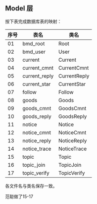 ﻿## Model 层

按下表完成数据库表的映射：

| 序号 | 表名 | 类名 |
| ---- | ---- |---- |
| 01 | bmd_root | Root |
| 02 | bmd_user | User |
| 03 | current | Current |
| 04 | current_cmnt | CurrentCmnt |
| 05 | current_reply | CurrentReply |
| 06 | current_star | CurrentStar |
| 07 | follow | Follow |
| 08 | goods | Goods |
| 09 | goods_cmnt | GoodsCmnt |
| 10 | goods_reply | GoodsReply |
| 11 | notice | Notice |
| 12 | notice_cmnt | NoticeCmnt |
| 13 | notice_reply | NoticeReply |
| 14 | notice_trace | NoticeTrace |
| 15 | topic | Topic |
| 16 | topic_join | TopicJoin |
| 17 | topic_verify | TopicVerify |

各文件名与类名保存一致。

范聪做了15-17